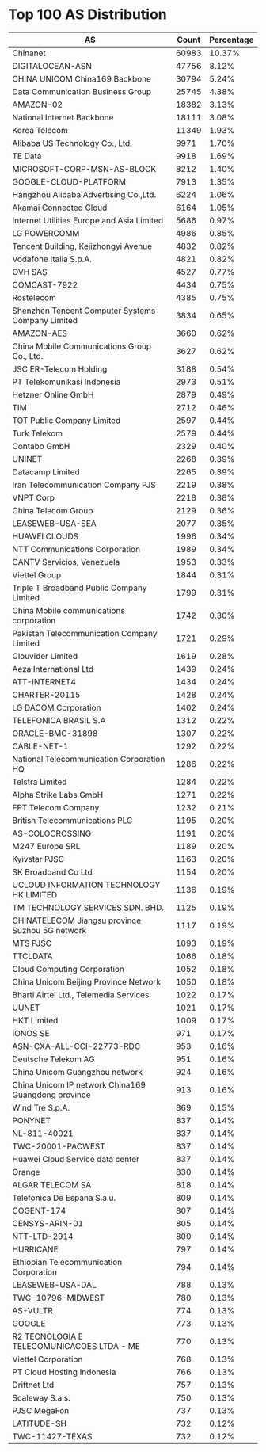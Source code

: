 # Top 100 AS Distribution
| AS | Count | Percentage |
|----|----|----|
| Chinanet | 60983 | 10.37% |
| DIGITALOCEAN-ASN | 47756 | 8.12% |
| CHINA UNICOM China169 Backbone | 30794 | 5.24% |
| Data Communication Business Group | 25745 | 4.38% |
| AMAZON-02 | 18382 | 3.13% |
| National Internet Backbone | 18111 | 3.08% |
| Korea Telecom | 11349 | 1.93% |
| Alibaba US Technology Co., Ltd. | 9971 | 1.70% |
| TE Data | 9918 | 1.69% |
| MICROSOFT-CORP-MSN-AS-BLOCK | 8212 | 1.40% |
| GOOGLE-CLOUD-PLATFORM | 7913 | 1.35% |
| Hangzhou Alibaba Advertising Co.,Ltd. | 6224 | 1.06% |
| Akamai Connected Cloud | 6164 | 1.05% |
| Internet Utilities Europe and Asia Limited | 5686 | 0.97% |
| LG POWERCOMM | 4986 | 0.85% |
| Tencent Building, Kejizhongyi Avenue | 4832 | 0.82% |
| Vodafone Italia S.p.A. | 4821 | 0.82% |
| OVH SAS | 4527 | 0.77% |
| COMCAST-7922 | 4434 | 0.75% |
| Rostelecom | 4385 | 0.75% |
| Shenzhen Tencent Computer Systems Company Limited | 3834 | 0.65% |
| AMAZON-AES | 3660 | 0.62% |
| China Mobile Communications Group Co., Ltd. | 3627 | 0.62% |
| JSC ER-Telecom Holding | 3188 | 0.54% |
| PT Telekomunikasi Indonesia | 2973 | 0.51% |
| Hetzner Online GmbH | 2879 | 0.49% |
| TIM | 2712 | 0.46% |
| TOT Public Company Limited | 2597 | 0.44% |
| Turk Telekom | 2579 | 0.44% |
| Contabo GmbH | 2329 | 0.40% |
| UNINET | 2268 | 0.39% |
| Datacamp Limited | 2265 | 0.39% |
| Iran Telecommunication Company PJS | 2219 | 0.38% |
| VNPT Corp | 2218 | 0.38% |
| China Telecom Group | 2129 | 0.36% |
| LEASEWEB-USA-SEA | 2077 | 0.35% |
| HUAWEI CLOUDS | 1996 | 0.34% |
| NTT Communications Corporation | 1989 | 0.34% |
| CANTV Servicios, Venezuela | 1953 | 0.33% |
| Viettel Group | 1844 | 0.31% |
| Triple T Broadband Public Company Limited | 1799 | 0.31% |
| China Mobile communications corporation | 1742 | 0.30% |
| Pakistan Telecommunication Company Limited | 1721 | 0.29% |
| Clouvider Limited | 1619 | 0.28% |
| Aeza International Ltd | 1439 | 0.24% |
| ATT-INTERNET4 | 1434 | 0.24% |
| CHARTER-20115 | 1428 | 0.24% |
| LG DACOM Corporation | 1402 | 0.24% |
| TELEFONICA BRASIL S.A | 1312 | 0.22% |
| ORACLE-BMC-31898 | 1307 | 0.22% |
| CABLE-NET-1 | 1292 | 0.22% |
| National Telecommunication Corporation HQ | 1286 | 0.22% |
| Telstra Limited | 1284 | 0.22% |
| Alpha Strike Labs GmbH | 1271 | 0.22% |
| FPT Telecom Company | 1232 | 0.21% |
| British Telecommunications PLC | 1195 | 0.20% |
| AS-COLOCROSSING | 1191 | 0.20% |
| M247 Europe SRL | 1189 | 0.20% |
| Kyivstar PJSC | 1163 | 0.20% |
| SK Broadband Co Ltd | 1154 | 0.20% |
| UCLOUD INFORMATION TECHNOLOGY HK LIMITED | 1136 | 0.19% |
| TM TECHNOLOGY SERVICES SDN. BHD. | 1125 | 0.19% |
| CHINATELECOM Jiangsu province Suzhou 5G network | 1117 | 0.19% |
| MTS PJSC | 1093 | 0.19% |
| TTCLDATA | 1066 | 0.18% |
| Cloud Computing Corporation | 1052 | 0.18% |
| China Unicom Beijing Province Network | 1050 | 0.18% |
| Bharti Airtel Ltd., Telemedia Services | 1022 | 0.17% |
| UUNET | 1021 | 0.17% |
| HKT Limited | 1009 | 0.17% |
| IONOS SE | 971 | 0.17% |
| ASN-CXA-ALL-CCI-22773-RDC | 953 | 0.16% |
| Deutsche Telekom AG | 951 | 0.16% |
| China Unicom Guangzhou network | 924 | 0.16% |
| China Unicom IP network China169 Guangdong province | 913 | 0.16% |
| Wind Tre S.p.A. | 869 | 0.15% |
| PONYNET | 837 | 0.14% |
| NL-811-40021 | 837 | 0.14% |
| TWC-20001-PACWEST | 837 | 0.14% |
| Huawei Cloud Service data center | 837 | 0.14% |
| Orange | 830 | 0.14% |
| ALGAR TELECOM SA | 818 | 0.14% |
| Telefonica De Espana S.a.u. | 809 | 0.14% |
| COGENT-174 | 807 | 0.14% |
| CENSYS-ARIN-01 | 805 | 0.14% |
| NTT-LTD-2914 | 800 | 0.14% |
| HURRICANE | 797 | 0.14% |
| Ethiopian Telecommunication Corporation | 794 | 0.14% |
| LEASEWEB-USA-DAL | 788 | 0.13% |
| TWC-10796-MIDWEST | 780 | 0.13% |
| AS-VULTR | 774 | 0.13% |
| GOOGLE | 773 | 0.13% |
| R2 TECNOLOGIA E TELECOMUNICACOES LTDA - ME | 770 | 0.13% |
| Viettel Corporation | 768 | 0.13% |
| PT Cloud Hosting Indonesia | 766 | 0.13% |
| Driftnet Ltd | 757 | 0.13% |
| Scaleway S.a.s. | 750 | 0.13% |
| PJSC MegaFon | 737 | 0.13% |
| LATITUDE-SH | 732 | 0.12% |
| TWC-11427-TEXAS | 732 | 0.12% |
